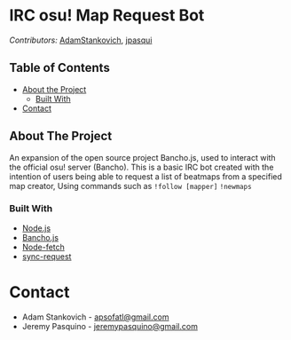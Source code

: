# IRC osu! Map Request Bot
*Contributors:* [AdamStankovich](https://github.com/adamstankovich), [jpasqui](https://github.com/jpasqui)

## Table of Contents

* [About the Project](#about-the-project)
  * [Built With](#built-with)
* [Contact](#contact)

## About The Project

An expansion of the open source project Bancho.js, used to interact with the official osu! server (Bancho). This is a basic IRC bot created with the intention of users being able to request a list of beatmaps from a specified map creator, Using commands such as 
```!follow [mapper]```
```!newmaps```

### Built With
* [Node.js](https://nodejs.org/en/)
* [Bancho.js](https://bancho.js.org/)
* [Node-fetch](https://www.npmjs.com/package/node-fetch)
* [sync-request](https://www.npmjs.com/package/sync-request)


# Contact

* Adam Stankovich - apsofatl@gmail.com
* Jeremy Pasquino - jeremypasquino@gmail.com
